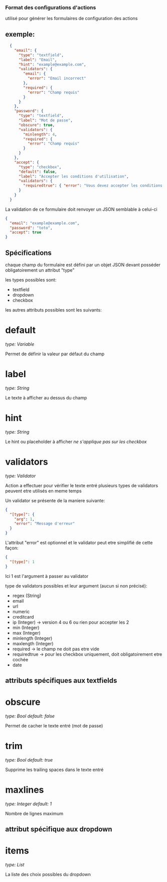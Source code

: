 ### Format des configurations d'actions

utilisé pour générer les formulaires de configuration des actions

## exemple:

```json
  {
    "email": {
      "type": "textfield",
      "label": "Email",
      "hint": "example@example.com",
      "validators": {
        "email": {
          "error": "Email incorrect"
        },
        "required": {
          "error": "Champ requis"
        }
      }
    },
    "password": {
      "type": "textfield",
      "label": "Mot de passe",
      "obscure": true,
      "validators": {
        "minlength": 4,
        "required": {
          "error": "Champ requis"
        }
      }
    },
    "accept": {
      "type": "checkbox",
      "default": false,
      "label": "Accepter les conditions d'utilisation",
      "validators": {
        "requiredtrue": { "error": "Vous devez accepter les conditions d'utilisation" }
      }
    }
  }
```

La validation de ce formulaire doit renvoyer un JSON semblable à celui-ci

```json
{
  "email": "example@example.com",
  "password": "toto",
  "accept": true
}
```

## Spécifications

chaque champ du formulaire est défini par un objet JSON devant posséder obligatoirement un attribut "type"

les types possibles sont:
- textfield
- dropdown
- checkbox

les autres attributs possibles sont les suivants:

# default

*type: Variable*

Permet de définir la valeur par défaut du champ

# label

*type: String*

Le texte à afficher au dessus du champ

# hint

*type: String*

Le hint ou placeholder à afficher
*ne s'applique pas sur les checkbox*

# validators

*type: Validator*

Action a effectuer pour vérifier le texte entré
plusieurs types de validators peuvent etre utilisés en meme temps

Un validator se présente de la maniere suivante:

```json
{
  "[type]": {
    "arg": 1,
    "error": "Message d'erreur"
  }
}
```

L'attribut "error" est optionnel et le validator peut etre simplifié de cette façon:

```json
{
  "[type]": 1
}
```

Ici 1 est l'argument à passer au validator

type de validators possibles et leur argument (aucun si non précisé):
- regex (String)
- email
- url
- numeric
- creditcard
- ip (Integer) -> version 4 ou 6 ou rien pour accepter les 2
- min (Integer)
- max (Integer)
- minlength (Integer)
- maxlength (Integer)
- required -> le champ ne doit pas etre vide
- requiredtrue -> pour les checkbox uniquement, doit obligatoirement etre cochée
- date

## attributs spécifiques aux textfields

# obscure

*type: Bool*
*default: false*

Permet de cacher le texte entré (mot de passe)

# trim

*type: Bool*
*default: true*

Supprime les trailing spaces dans le texte entré

# maxlines

*type: Integer*
*default: 1*

Nombre de lignes maximum

## attribut spécifique aux dropdown

# items

*type: List<String>*

La liste des choix possibles du dropdown
